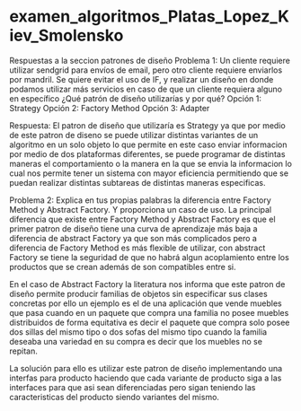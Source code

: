 # examen_algoritmos_Platas_Lopez_Kiev_Smolensko

Respuestas a la seccion patrones de diseño
  Problema 1: Un cliente requiere utilizar sendgrid para envíos de email, pero otro cliente
  requiere enviarlos por mandril. Se quiere evitar el uso de IF, y realizar un diseño en donde
  podamos utilizar más servicios en caso de que un cliente requiera alguno en específico ¿Qué
  patrón de diseño utilizarías y por qué?
              Opción 1: Strategy
              Opción 2: Factory Method
              Opción 3: Adapter
  
Respuesta: El patron de diseño que utilizaría es Strategy ya que por medio de este patron de diseno se puede utilizar distintas variantes de un algoritmo en un solo objeto lo que permite en este caso enviar informacion por medio de dos plataformas diferentes, se puede programar de distintas maneras el comportamiento o la manera en la que se envia la informacion lo cual nos permite tener un sistema con mayor eficiencia permitiendo que se puedan realizar distintas subtareas de distintas maneras especificas.
              
              
Problema 2: Explica en tus propias palabras la diferencia entre Factory Method y Abstract
Factory. Y proporciona un caso de uso.
La principal diferencia que existe entre Factory Method y Abstract Factory es que el primer patron de diseño tiene una curva de aprendizaje más baja a diferencia de abstract Factory ya que son más complicados pero a diferencia de Factory Method  es más flexible de utilizar, con abstract Factory se tiene la seguridad de que no habrá algun acoplamiento entre los productos que se crean además de  son compatibles entre si.

En el caso de Abstract Factory la literatura nos informa que este patron de diseño permite producir familias de objetos sin especificar sus clases concretas por ello un ejemplo es el de una aplicación que vende muebles que pasa cuando en un paquete que compra una familia no posee muebles distribuidos de forma equitativa es decir el paquete que compra solo posee dos sillas del mismo tipo o dos sofas del mismo tipo cuando la familia deseaba una variedad en su compra es decir que los muebles no se repitan.

La solución para ello es utilizar este patron de diseño implementando una interfas para  producto haciendo que cada variante de producto siga a las interfaces para que asi sean diferenciadas pero sigan teniendo las caracteristicas del producto siendo variantes del mismo.

